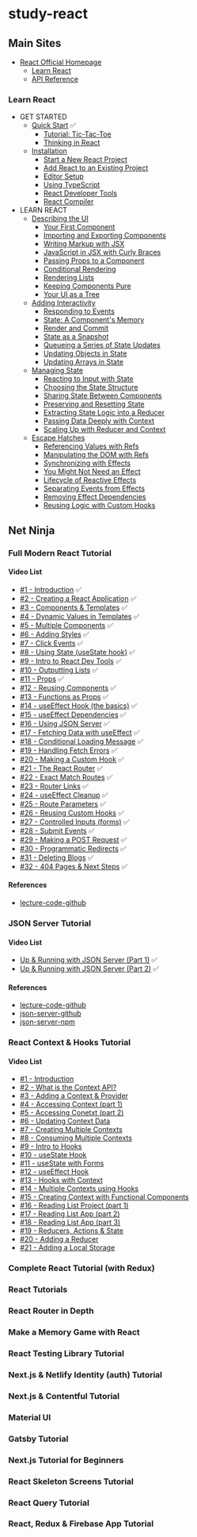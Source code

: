 # study-react

## Main Sites
- [React Official Homepage](https://react.dev/)
  - [Learn React](https://react.dev/learn)
  - [API Reference](https://react.dev/reference/react)

### Learn React
- GET STARTED
  - [Quick Start]() ✅
    - [Tutorial: Tic-Tac-Toe]()
    - [Thinking in React]()
  - [Installation]()
    - [Start a New React Project]()
    - [Add React to an Existing Project]()
    - [Editor Setup]()
    - [Using TypeScript]()
    - [React Developer Tools]()
    - [React Compiler]()
- LEARN REACT
  - [Describing the UI]()
    - [Your First Component]()
    - [Importing and Exporting Components]()
    - [Writing Markup with JSX]()
    - [JavaScript in JSX with Curly Braces]()
    - [Passing Props to a Component]()
    - [Conditional Rendering]()
    - [Rendering Lists]()
    - [Keeping Components Pure]()
    - [Your UI as a Tree]()
  - [Adding Interactivity]()
    - [Responding to Events]()
    - [State: A Component's Memory]()
    - [Render and Commit]()
    - [State as a Snapshot]()
    - [Queueing a Series of State Updates]()
    - [Updating Objects in State]()
    - [Updating Arrays in State]()
  - [Managing State]()
    - [Reacting to Input with State]()
    - [Choosing the State Structure]()
    - [Sharing State Between Components]()
    - [Preserving and Resetting State]()
    - [Extracting State Logic into a Reducer]()
    - [Passing Data Deeply with Context]()
    - [Scaling Up with Reducer and Context]()
  - [Escape Hatches]()
    - [Referencing Values with Refs]()
    - [Manipulating the DOM with Refs]()
    - [Synchronizing with Effects]()
    - [You Might Not Need an Effect]()
    - [Lifecycle of Reactive Effects]()
    - [Separating Events from Effects]()
    - [Removing Effect Dependencies]()
    - [Reusing Logic with Custom Hooks]()

<!-- ### API Reference
- react@18.3.1
  - [Overview]()
  - [Hooks]()
    - [useActionState]()
    - [useCallback]()
    - [useContext]()
    - [useDebugValue]()
    - [useDeferredValue]()
    - [useEffect]()
    - [useId]()
    - [useImperativeHandle]()
    - [useInsertionEffect]()
    - [useLayoutEffect]()
    - [useMemo]()
    - [useOptimistic]()
    - [useReducer]()
    - [useRef]()
    - [useState]()
    - [useSyncExternalStore]()
    - [useTransition]()
  - [Components]()
    - [<Fragment>(<>)]()
    - [<Profiler>]()
    - [<StrictMode>]()
    - [<Suspense>]()
  - [APIs]()
    - [act]()
    - [cache]()
    - [createContext]()
    - [forwardRef]()
    - [lazy]()
    - [memo]()
    - [startTransition]()
    - [use]()
    - [experimental_taintObjectReference]()
    - [experimental_taintUniqueValue]()
- react-dom@18.3.1
  - [Hooks]()
    - [useFormStatus]()
  - [Components]()
    - [Common (e.g.<div>)]()
    - [<form>]()
    - [<input>]()
    - [<option>]()
    - [<progress>]()
    - [<select>]()
    - [<textarea>]()
    - [<link>]()
    - [<meta>]()
    - [<script>]()
    - [<style>]()
    - [<title>]()
  - [APIs]()
    - [createPortal]()
    - [flushSync]()
    - [findDOMNode]()
    - [hydrate]()
    - [preconnect]()
    - [prefetchDNS]()
    - [preinit]()
    - [preinitModule]()
    - [preload]()
    - [preloadModule]()
    - [render]()
    - [unmountComponentAtNode]()
  - [Client APIs]()
    - [createRoot]()
    - [hydrateRoot]()
  - [ServerAPIs]()
    - [renderToNodeStream]()
    - [renderToPipeableStream]()
    - [renderToReadableStream]()
    - [renderToStaticMarkup]()
    - [renderToStaticNodeStream]()
    - [renderToString]()
- Rules of React
  - [Overview]()
    - [Components and Hooks must be pure]()
    - [React calls Components and Hooks]()
    - [Rules of Hooks]()
- React Server Components
  - [Server Components]()
  - [server Actions]()
  - [Directives]()
    - ['use client']()
    - ['use server']()
- Legacy APIs
  - [Legacy React APIs]()
    - [Children]()
    - [cloneElement]()
    - [Component]()
    - [createFactory]()
    - [createRef]()
    - [isValidElement]()
    - [PureComponent]() -->

## Net Ninja
### Full Modern React Tutorial
#### Video List
- [#1 - Introduction](https://www.youtube.com/watch?v=j942wKiXFu8&list=PL4cUxeGkcC9gZD-Tvwfod2gaISzfRiP9d&index=1) ✅
- [#2 - Creating a React Application](https://www.youtube.com/watch?v=kVeOpcw4GWY&list=PL4cUxeGkcC9gZD-Tvwfod2gaISzfRiP9d&index=2) ✅
- [#3 - Components & Templates](https://www.youtube.com/watch?v=9D1x7-2FmTA&list=PL4cUxeGkcC9gZD-Tvwfod2gaISzfRiP9d&index=3) ✅
- [#4 - Dynamic Values in Templates](https://www.youtube.com/watch?v=pnhO8UaCgxg&list=PL4cUxeGkcC9gZD-Tvwfod2gaISzfRiP9d&index=4) ✅
- [#5 - Multiple Components](https://www.youtube.com/watch?v=0sSYmRImgRY&list=PL4cUxeGkcC9gZD-Tvwfod2gaISzfRiP9d&index=5) ✅
- [#6 - Adding Styles](https://www.youtube.com/watch?v=NbTrGcz4DW8&list=PL4cUxeGkcC9gZD-Tvwfod2gaISzfRiP9d&index=6) ✅
- [#7 - Click Events](https://www.youtube.com/watch?v=0XSDAup85SA&list=PL4cUxeGkcC9gZD-Tvwfod2gaISzfRiP9d&index=7) ✅
- [#8 - Using State (useState hook)](https://www.youtube.com/watch?v=4pO-HcG2igk&list=PL4cUxeGkcC9gZD-Tvwfod2gaISzfRiP9d&index=8) ✅
- [#9 - Intro to React Dev Tools](https://www.youtube.com/watch?v=rb1GWqCJid4&list=PL4cUxeGkcC9gZD-Tvwfod2gaISzfRiP9d&index=9) ✅
- [#10 - Outputting Lists](https://www.youtube.com/watch?v=tHjxSVaj_wY&list=PL4cUxeGkcC9gZD-Tvwfod2gaISzfRiP9d&index=10) ✅
- [#11 - Props](https://www.youtube.com/watch?v=PHaECbrKgs0&list=PL4cUxeGkcC9gZD-Tvwfod2gaISzfRiP9d&index=11) ✅
- [#12 - Reusing Components](https://www.youtube.com/watch?v=-YpnB-zlkPU&list=PL4cUxeGkcC9gZD-Tvwfod2gaISzfRiP9d&index=12) ✅
- [#13 - Functions as Props](https://www.youtube.com/watch?v=CWEOYFzgOJs&list=PL4cUxeGkcC9gZD-Tvwfod2gaISzfRiP9d&index=13) ✅
- [#14 - useEffect Hook (the basics)](https://www.youtube.com/watch?v=gv9ugDJ1ynU&list=PL4cUxeGkcC9gZD-Tvwfod2gaISzfRiP9d&index=14) ✅
- [#15 - useEffect Dependencies](https://www.youtube.com/watch?v=jQc_bTFZ5_I&list=PL4cUxeGkcC9gZD-Tvwfod2gaISzfRiP9d&index=15) ✅
- [#16 - Using JSON Server](https://www.youtube.com/watch?v=eao7ABGFUXs&list=PL4cUxeGkcC9gZD-Tvwfod2gaISzfRiP9d&index=16) ✅
- [#17 - Fetching Data with useEffect](https://www.youtube.com/watch?v=qdCHEUaFhBk&list=PL4cUxeGkcC9gZD-Tvwfod2gaISzfRiP9d&index=17) ✅
- [#18 - Conditional Loading Message](https://www.youtube.com/watch?v=qtheqr0jgIQ&list=PL4cUxeGkcC9gZD-Tvwfod2gaISzfRiP9d&index=18) ✅
- [#19 - Handling Fetch Errors](https://www.youtube.com/watch?v=DTBta08fXGU&list=PL4cUxeGkcC9gZD-Tvwfod2gaISzfRiP9d&index=19) ✅
- [#20 - Making a Custom Hook](https://www.youtube.com/watch?v=Jl4q2cccwf0&list=PL4cUxeGkcC9gZD-Tvwfod2gaISzfRiP9d&index=20) ✅
- [#21 - The React Router](https://www.youtube.com/watch?v=aZGzwEjZrXc&list=PL4cUxeGkcC9gZD-Tvwfod2gaISzfRiP9d&index=21) ✅
- [#22 - Exact Match Routes](https://www.youtube.com/watch?v=EmUa_tcSM-k&list=PL4cUxeGkcC9gZD-Tvwfod2gaISzfRiP9d&index=22) ✅
- [#23 - Router Links](https://www.youtube.com/watch?v=DO-pSysGItQ&list=PL4cUxeGkcC9gZD-Tvwfod2gaISzfRiP9d&index=23) ✅
- [#24 - useEffect Cleanup](https://www.youtube.com/watch?v=aKOQtGLT-Yk&list=PL4cUxeGkcC9gZD-Tvwfod2gaISzfRiP9d&index=24) ✅
- [#25 - Route Parameters](https://www.youtube.com/watch?v=t7VmF4WsLCo&list=PL4cUxeGkcC9gZD-Tvwfod2gaISzfRiP9d&index=25) ✅
- [#26 - Reusing Custom Hooks](https://www.youtube.com/watch?v=c-5VXl8yPQA&list=PL4cUxeGkcC9gZD-Tvwfod2gaISzfRiP9d&index=26) ✅
- [#27 - Controlled Inputs (forms)](https://www.youtube.com/watch?v=IkMND33x0qQ&list=PL4cUxeGkcC9gZD-Tvwfod2gaISzfRiP9d&index=27) ✅
- [#28 - Submit Events](https://www.youtube.com/watch?v=pJiRj02PkJQ&list=PL4cUxeGkcC9gZD-Tvwfod2gaISzfRiP9d&index=28) ✅
- [#29 - Making a POST Request](https://www.youtube.com/watch?v=EcRFYF4B3IQ&list=PL4cUxeGkcC9gZD-Tvwfod2gaISzfRiP9d&index=29) ✅
- [#30 - Programmatic Redirects](https://www.youtube.com/watch?v=TmVqwhBUiSM&list=PL4cUxeGkcC9gZD-Tvwfod2gaISzfRiP9d&index=30) ✅
- [#31 - Deleting Blogs](https://www.youtube.com/watch?v=Wb-0CkLiyQk&list=PL4cUxeGkcC9gZD-Tvwfod2gaISzfRiP9d&index=31) ✅
- [#32 - 404 Pages & Next Steps](https://www.youtube.com/watch?v=XW0t2lk4Ffo&list=PL4cUxeGkcC9gZD-Tvwfod2gaISzfRiP9d&index=32) ✅

#### References
- [lecture-code-github](https://github.com/iamshaunjp/Complete-React-Tutorial)

### JSON Server Tutorial
#### Video List
- [Up & Running with JSON Server (Part 1)](https://www.youtube.com/watch?v=mAqYJF-yxO8&list=PL4cUxeGkcC9i2v2ZqJgydXIcRq_ZizIdD&index=1) ✅
- [Up & Running with JSON Server (Part 2)](https://www.youtube.com/watch?v=VF3TI4Pj_kM&list=PL4cUxeGkcC9i2v2ZqJgydXIcRq_ZizIdD&index=2) ✅

#### References
- [lecture-code-github](https://github.com/iamshaunjp/json-server-tutorial)
- [json-server-github](https://github.com/typicode/json-server)
- [json-server-npm](https://www.npmjs.com/package/json-server)

### React Context & Hooks Tutorial
#### Video List
- [#1 - Introduction](https://www.youtube.com/watch?v=6RhOzQciVwI&list=PL4cUxeGkcC9hNokByJilPg5g9m2APUePI&index=1)
- [#2 - What is the Context API?](https://www.youtube.com/watch?v=XkBB3pPY3t8&list=PL4cUxeGkcC9hNokByJilPg5g9m2APUePI&index=2)
- [#3 - Adding a Context & Provider](https://www.youtube.com/watch?v=CGRpfIUURE0&list=PL4cUxeGkcC9hNokByJilPg5g9m2APUePI&index=3)
- [#4 - Accessing Context (part 1)](https://www.youtube.com/watch?v=WkBXRQfpifc&list=PL4cUxeGkcC9hNokByJilPg5g9m2APUePI&index=4)
- [#5 - Accessing Conetxt (part 2)](https://www.youtube.com/watch?v=1bsvh_0HRwA&list=PL4cUxeGkcC9hNokByJilPg5g9m2APUePI&index=5)
- [#6 - Updating Context Data](https://www.youtube.com/watch?v=bJXAHHpyVes&list=PL4cUxeGkcC9hNokByJilPg5g9m2APUePI&index=6)
- [#7 - Creating Multiple Contexts](https://www.youtube.com/watch?v=Yps_QrUvluQ&list=PL4cUxeGkcC9hNokByJilPg5g9m2APUePI&index=7)
- [#8 - Consuming Multiple Contexts](https://www.youtube.com/watch?v=hLFl4Io0mww&list=PL4cUxeGkcC9hNokByJilPg5g9m2APUePI&index=8)
- [#9 - Intro to Hooks](https://www.youtube.com/watch?v=JgYRBCRHfHE&list=PL4cUxeGkcC9hNokByJilPg5g9m2APUePI&index=9)
- [#10 - useState Hook](https://www.youtube.com/watch?v=i3n1bkrkUww&list=PL4cUxeGkcC9hNokByJilPg5g9m2APUePI&index=10)
- [#11 - useState with Forms](https://www.youtube.com/watch?v=R7T5GQLxRD4&list=PL4cUxeGkcC9hNokByJilPg5g9m2APUePI&index=11)
- [#12 - useEffect Hook](https://www.youtube.com/watch?v=rDVe6pmeAjo&list=PL4cUxeGkcC9hNokByJilPg5g9m2APUePI&index=12)
- [#13 - Hooks with Context](https://www.youtube.com/watch?v=7LIGIN6_R_s&list=PL4cUxeGkcC9hNokByJilPg5g9m2APUePI&index=13)
- [#14 - Multiple Contexts using Hooks](https://www.youtube.com/watch?v=54i4-03cMnE&list=PL4cUxeGkcC9hNokByJilPg5g9m2APUePI&index=14)
- [#15 - Creating Context with Functional Components](https://www.youtube.com/watch?v=GS6aVjHxcgM&list=PL4cUxeGkcC9hNokByJilPg5g9m2APUePI&index=15)
- [#16 - Reading List Project (part 1)](https://www.youtube.com/watch?v=v1s_rbZbqQI&list=PL4cUxeGkcC9hNokByJilPg5g9m2APUePI&index=16)
- [#17 - Reading List App (part 2)](https://www.youtube.com/watch?v=TiPMmgp9vcc&list=PL4cUxeGkcC9hNokByJilPg5g9m2APUePI&index=17)
- [#18 - Reading List App (part 3)](https://www.youtube.com/watch?v=1I-vfkOVAXU&list=PL4cUxeGkcC9hNokByJilPg5g9m2APUePI&index=18)
- [#19 - Reducers, Actions & State](https://www.youtube.com/watch?v=uXWycyeTeCs&list=PL4cUxeGkcC9hNokByJilPg5g9m2APUePI&index=19)
- [#20 - Adding a Reducer](https://www.youtube.com/watch?v=zIOWnK5RcOU&list=PL4cUxeGkcC9hNokByJilPg5g9m2APUePI&index=20)
- [#21 - Adding a Local Storage](https://www.youtube.com/watch?v=SOnMln3W0U8&list=PL4cUxeGkcC9hNokByJilPg5g9m2APUePI&index=21)

### Complete React Tutorial (with Redux)

### React Tutorials

### React Router in Depth

### Make a Memory Game with React

### React Testing Library Tutorial

### Next.js & Netlify Identity (auth) Tutorial

### Next.js & Contentful Tutorial

### Material UI

### Gatsby Tutorial

### Next.js Tutorial for Beginners

### React Skeleton Screens Tutorial

### React Query Tutorial

### React, Redux & Firebase App Tutorial